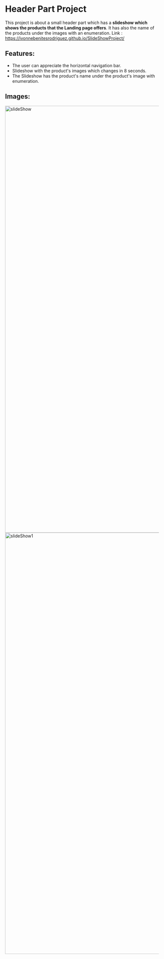 # Header Part Project
This project is about a small header part which has a **slideshow which shows the products that the Landing page offers**.
      It has also the name of the products under the images with an enumeration.
      Link :   https://ivonnebenitesrodriguez.github.io/SlideShowProject/
      
## Features:
* The user can appreciate the horizontal navigation bar.
* Slideshow with the product's images which changes in 8 seconds.
* The Slideshow has the product's name under the product's image with enumeration. 

## Images:
<img width="1393" alt="slideShow" src="https://user-images.githubusercontent.com/22691013/158043004-83ebb2f6-1292-45ef-9eea-982acfa5651e.png">
<img width="1375" alt="slideShow1" src="https://user-images.githubusercontent.com/22691013/158043200-3ea470e9-384e-46b7-88de-940349c6862d.png">

